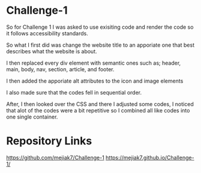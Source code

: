 # Challenge-1
So for Challenge 1 I was asked to use exisiting code and render the code so it follows accessibility standards.

So what I first did was change the website title to an apporiate one that best describes what the website is about.

I then replaced every div element with semantic ones such as; header, main, body, nav, section, article, and footer.

I then added the apporiate alt attributes to the icon and image elements

I also made sure that the codes fell in sequential order.

After, I then looked over the CSS and there I adjusted some codes, I noticed that alot of the codes were a bit repetitive so I combined all like codes into one single container. 

# Repository Links

https://github.com/mejiak7/Challenge-1
https://mejiak7.github.io/Challenge-1/